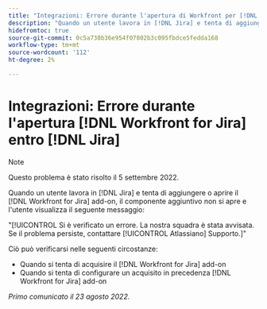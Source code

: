 ```yaml
---
title: "Integrazioni: Errore durante l'apertura di Workfront per [!DNL Jira] in Jira"
description: "Quando un utente lavora in [!DNL Jira] e tenta di aggiungere o aprire il [!DNL Workfront for Jira] add-on, il componente aggiuntivo non si apre e l'utente visualizza un messaggio di errore."
hidefromtoc: true
source-git-commit: 0c5a738b36e954f07802b3c095fbdce5fedda168
workflow-type: tm+mt
source-wordcount: '112'
ht-degree: 2%

---
```



# Integrazioni: Errore durante l&#39;apertura [!DNL Workfront for Jira] entro [!DNL Jira]

>[!NOTE]
>
>Questo problema è stato risolto il 5 settembre 2022.

Quando un utente lavora in [!DNL Jira] e tenta di aggiungere o aprire il [!DNL Workfront for Jira] add-on, il componente aggiuntivo non si apre e l&#39;utente visualizza il seguente messaggio:

&quot;[!UICONTROL Si è verificato un errore. La nostra squadra è stata avvisata. Se il problema persiste, contattare [!UICONTROL Atlassiano] Supporto.]&quot;

Ciò può verificarsi nelle seguenti circostanze:

* Quando si tenta di acquisire il [!DNL Workfront for Jira] add-on
* Quando si tenta di configurare un acquisito in precedenza [!DNL Workfront for Jira] add-on

_Primo comunicato il 23 agosto 2022._

